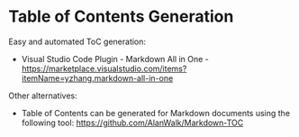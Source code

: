 # Table of Contents Generation

Easy and automated ToC generation:

- Visual Studio Code Plugin - Markdown All in One - https://marketplace.visualstudio.com/items?itemName=yzhang.markdown-all-in-one

Other alternatives:

- Table of Contents can be generated for Markdown documents using the following tool: https://github.com/AlanWalk/Markdown-TOC
